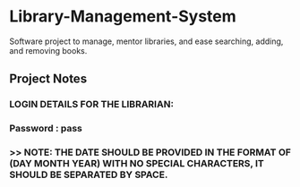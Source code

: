 # Library-Management-System
Software project to manage, mentor libraries, and ease searching, adding, and removing books.


## Project Notes
### LOGIN DETAILS FOR THE LIBRARIAN:
### Password : pass

### >> NOTE: THE DATE SHOULD BE PROVIDED IN THE FORMAT OF (DAY MONTH YEAR) WITH NO SPECIAL CHARACTERS, IT SHOULD BE SEPARATED BY SPACE.
